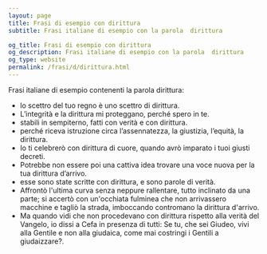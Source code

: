 ```yaml
---
layout: page
title: Frasi di esempio con dirittura 
subtitle: Frasi italiane di esempio con la parola  dirittura

og_title: Frasi di esempio con dirittura 
og_description: Frasi italiane di esempio con la parola  dirittura
og_type: website
permalink: /frasi/d/dirittura.html
---
```


Frasi italiane di esempio contenenti la parola dirittura:


- lo scettro del tuo regno è uno scettro di dirittura.
- L’integrità e la dirittura mi proteggano, perché spero in te.
- stabili in sempiterno, fatti con verità e con dirittura.
- perché riceva istruzione circa l’assennatezza, la giustizia, l’equità, la dirittura.
- Io ti celebrerò con dirittura di cuore, quando avrò imparato i tuoi giusti decreti.
- Potrebbe non essere poi una cattiva idea trovare una voce nuova per la tua dirittura d’arrivo.
- esse sono state scritte con dirittura, e sono parole di verità.
- Affrontò l'ultima curva senza neppure rallentare, tutto inclinato da una parte; si accertò con un'occhiata fulminea che non arrivassero macchine e tagliò la strada, imboccando contromano la dirittura d'arrivo.
- Ma quando vidi che non procedevano con dirittura rispetto alla verità del Vangelo, io dissi a Cefa in presenza di tutti: Se tu, che sei Giudeo, vivi alla Gentile e non alla giudaica, come mai costringi i Gentili a giudaizzare?.
